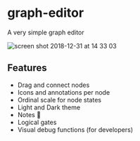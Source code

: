 # graph-editor
A very simple graph editor

![screen shot 2018-12-31 at 14 33 03](https://user-images.githubusercontent.com/868844/50561231-028a5e00-0d09-11e9-84fe-9bdb8250763e.png)

## Features

* Drag and connect nodes
* Icons and annotations per node
* Ordinal scale for node states
* Light and Dark theme
* Notes 📝
* Logical gates
* Visual debug functions (for developers)
